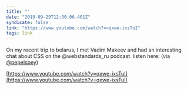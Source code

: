 ```yaml
---
title: ""
date: "2019-09-29T12:30:06.401Z"
syndicate: false
link: "https://www.youtube.com/watch?v=qxwe-ixsTuI"
tags: link
---
```


On my recent trip to belarus, I met Vadim Makeev and had an interesting chat about CSS on the @webstandards_ru podcast. listen here: (via [@pepelsbey](https://twitter.com/pepelsbey))

[https://www.youtube.com/watch?v=qxwe-ixsTuI](https://www.youtube.com/watch?v=qxwe-ixsTuI)